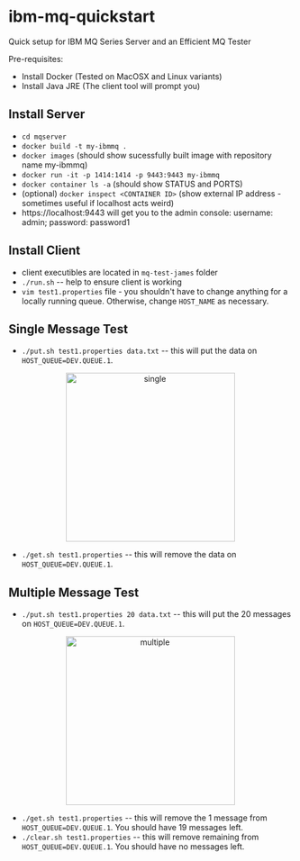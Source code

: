 # ibm-mq-quickstart
Quick setup for IBM MQ Series Server and an Efficient MQ Tester

Pre-requisites:
- Install Docker (Tested on MacOSX and Linux variants)
- Install Java JRE (The client tool will prompt you)
## Install Server

- `cd mqserver`
- `docker build -t my-ibmmq .`
- `docker images` (should show sucessfully built image with repository name my-ibmmq)
- `docker run -it -p 1414:1414 -p 9443:9443 my-ibmmq`
- `docker container ls -a` (should show STATUS and PORTS)
- (optional) `docker inspect <CONTAINER ID>` (show external IP address - sometimes useful if localhost acts weird)
- https://localhost:9443 will get you to the admin console: username: admin; password: password1

## Install Client
- client executibles are located in `mq-test-james` folder
- `./run.sh` -- help to ensure client is working
- `vim test1.properties` file - you shouldn't have to change anything for a locally running queue. Otherwise, change `HOST_NAME` as necessary.

## Single Message Test


- `./put.sh test1.properties data.txt` -- this will put the data on `HOST_QUEUE=DEV.QUEUE.1`. 

<p align="center">
 <img width="300" align="center" alt="single" src="https://user-images.githubusercontent.com/30869911/90060721-24a0dc00-dcb3-11ea-95a1-5dde5df87c8e.png">
</p>

- `./get.sh test1.properties` -- this will remove the data on `HOST_QUEUE=DEV.QUEUE.1`.

## Multiple Message Test


- `./put.sh test1.properties 20 data.txt` -- this will put the 20 messages on `HOST_QUEUE=DEV.QUEUE.1`. 

<p align="center">
 <img width="300" align="center" alt="multiple" src="https://user-images.githubusercontent.com/30869911/90062034-089e3a00-dcb5-11ea-8db8-69deaf3282c1.png">
</p>

- `./get.sh test1.properties` -- this will remove the 1 message from `HOST_QUEUE=DEV.QUEUE.1`. You should have 19 messages left.
- `./clear.sh test1.properties` -- this will remove remaining from `HOST_QUEUE=DEV.QUEUE.1`. You should have no messages left.






